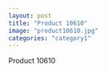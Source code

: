```yaml
---
layout: post
title: "Product 10610"
image: "product10610.jpg"
categories: "category1"
---
```

Product 10610
